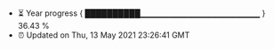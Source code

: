 - ⏳ Year progress { ██████████▁▁▁▁▁▁▁▁▁▁▁▁▁▁▁▁▁▁▁▁ } 36.43 %
- ⏰ Updated on Thu, 13 May 2021 23:26:41 GMT

